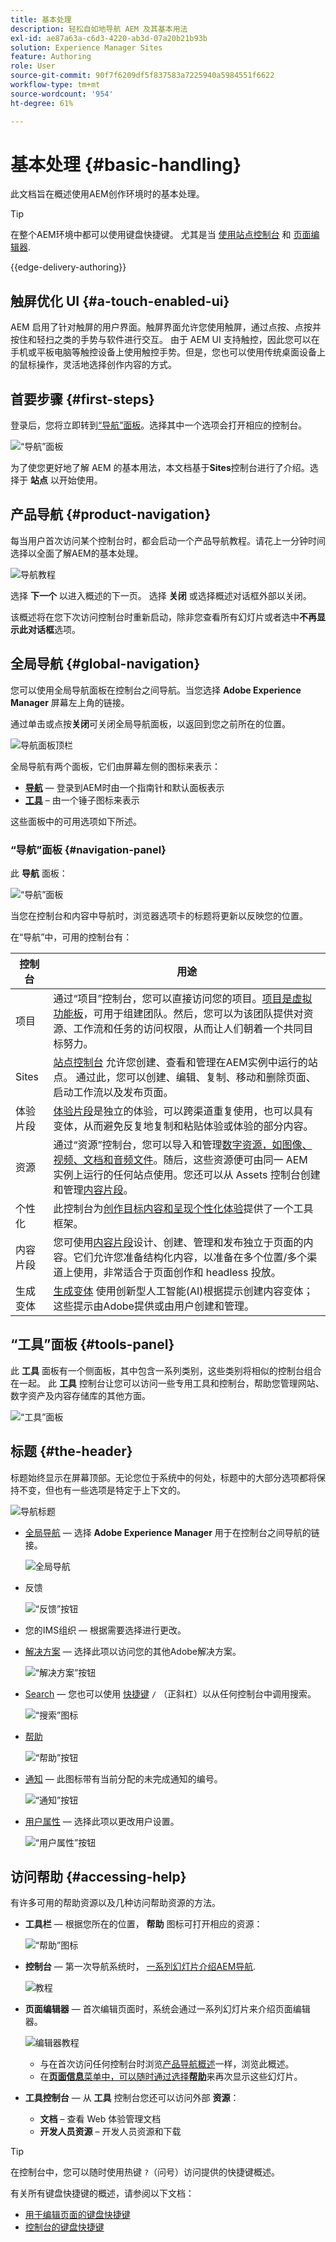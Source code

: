 ```yaml
---
title: 基本处理
description: 轻松自如地导航 AEM 及其基本用法
exl-id: ae87a63a-c6d3-4220-ab3d-07a20b21b93b
solution: Experience Manager Sites
feature: Authoring
role: User
source-git-commit: 90f7f6209df5f837583a7225940a5984551f6622
workflow-type: tm+mt
source-wordcount: '954'
ht-degree: 61%

---
```



# 基本处理 {#basic-handling}

此文档旨在概述使用AEM创作环境时的基本处理。

>[!TIP]
>
>在整个AEM环境中都可以使用键盘快捷键。 尤其是当 [使用站点控制台](/help/sites-cloud/authoring/sites-console/keyboard-shortcuts.md) 和 [页面编辑器](/help/sites-cloud/authoring/page-editor/keyboard-shortcuts.md).

{{edge-delivery-authoring}}

## 触屏优化 UI {#a-touch-enabled-ui}

AEM 启用了针对触屏的用户界面。触屏界面允许您使用触屏，通过点按、点按并按住和轻扫之类的手势与软件进行交互。 由于 AEM UI 支持触控，因此您可以在手机或平板电脑等触控设备上使用触控手势。但是，您也可以使用传统桌面设备上的鼠标操作，灵活地选择创作内容的方式。

## 首要步骤 {#first-steps}

登录后，您将立即转到[“导航”面板](#navigation-panel)。选择其中一个选项会打开相应的控制台。

![“导航”面板](assets/basic-handling-navigation.png)

为了使您更好地了解 AEM 的基本用法，本文档基于&#x200B;**Sites**&#x200B;控制台进行了介绍。选择于 **站点** 以开始使用。

## 产品导航 {#product-navigation}

每当用户首次访问某个控制台时，都会启动一个产品导航教程。请花上一分钟时间选择以全面了解AEM的基本处理。

![导航教程](assets/basic-handling-tutorial.png)

选择 **下一个** 以进入概述的下一页。 选择 **关闭** 或选择概述对话框外部以关闭。

该概述将在您下次访问控制台时重新启动，除非您查看所有幻灯片或者选中&#x200B;**不再显示此对话框**&#x200B;选项。

## 全局导航 {#global-navigation}

您可以使用全局导航面板在控制台之间导航。当您选择 **Adobe Experience Manager** 屏幕左上角的链接。

通过单击或点按&#x200B;**关闭**&#x200B;可关闭全局导航面板，以返回到您之前所在的位置。

![导航面板顶栏](assets/basic-handling-navigation-options.png)

全局导航有两个面板，它们由屏幕左侧的图标来表示：

* **[导航](#navigation-panel)**  — 登录到AEM时由一个指南针和默认面板表示
* **[工具](#tools-panel)** – 由一个锤子图标来表示

这些面板中的可用选项如下所述。

### “导航”面板 {#navigation-panel}

此 **导航** 面板：

![“导航”面板](assets/basic-handling-navigation.png)

当您在控制台和内容中导航时，浏览器选项卡的标题将更新以反映您的位置。

在“导航”中，可用的控制台有：

| 控制台 | 用途 |
|---|---|
| 项目 | 通过“项目”控制台，您可以直接访问您的项目。[项目是虚拟功能板](/help/sites-cloud/authoring/projects/overview.md)，可用于组建团队。然后，您可以为该团队提供对资源、工作流和任务的访问权限，从而让人们朝着一个共同目标努力。 |
| Sites | [站点控制台](/help/sites-cloud/authoring/sites-console/introduction.md) 允许您创建、查看和管理在AEM实例中运行的站点。 通过此，您可以创建、编辑、复制、移动和删除页面、启动工作流以及发布页面。 |
| 体验片段 | [体验片段](/help/sites-cloud/authoring/fragments/content-fragments.md)是独立的体验，可以跨渠道重复使用，也可以具有变体，从而避免反复地复制和粘贴体验或体验的部分内容。 |
| 资源 | 通过“资源”控制台，您可以导入和管理[数字资源，如图像、视频、文档和音频文件](/help/assets/overview.md)。随后，这些资源便可由同一 AEM 实例上运行的任何站点使用。您还可以从 Assets 控制台创建和管理[内容片段](/help/assets/content-fragments/content-fragments.md)。 |
| 个性化 | 此控制台为[创作目标内容和呈现个性化体验](/help/sites-cloud/authoring/personalization/overview.md)提供了一个工具框架。 |
| 内容片段 | 您可使用[内容片段](/help/sites-cloud/administering/content-fragments/overview.md)设计、创建、管理和发布独立于页面的内容。它们允许您准备结构化内容，以准备在多个位置/多个渠道上使用，非常适合于页面创作和 headless 投放。 |
| 生成变体 | [生成变体](/help/generative-ai/generate-variations.md) 使用创新型人工智能(AI)根据提示创建内容变体；这些提示由Adobe提供或由用户创建和管理。 |

## “工具”面板 {#tools-panel}

此 **工具** 面板有一个侧面板，其中包含一系列类别，这些类别将相似的控制台组合在一起。 此 **工具** 控制台让您可以访问一些专用工具和控制台，帮助您管理网站、数字资产及内容存储库的其他方面。

![“工具”面板](assets/basic-handling-tools.png)

## 标题 {#the-header}

标题始终显示在屏幕顶部。无论您位于系统中的何处，标题中的大部分选项都将保持不变，但也有一些选项是特定于上下文的。

![导航标题](/help/sites-cloud/authoring/assets/basic-handling-navigation-bar.png)

* [全局导航](#global-navigation)  — 选择 **Adobe Experience Manager** 用于在控制台之间导航的链接。

  ![全局导航](/help/sites-cloud/authoring/assets/basic-handling-global-navigation.png)

* 反馈

  ![“反馈”按钮](/help/sites-cloud/authoring/assets/basic-handling-feedback.png)

* 您的IMS组织 — 根据需要选择进行更改。

* [解决方案](https://www.adobe.com/cn/cn/experience-cloud.html)  — 选择此项以访问您的其他Adobe解决方案。

  ![“解决方案”按钮](/help/sites-cloud/authoring/assets/basic-handling-solutions.png)

* [Search](/help/sites-cloud/authoring/search.md)  — 您也可以使用 [快捷键](/help/sites-cloud/authoring/sites-console/keyboard-shortcuts.md) `/` （正斜杠）以从任何控制台中调用搜索。

  ![“搜索”图标](/help/sites-cloud/authoring/assets/basic-handling-search-icon.png)

* [帮助](#accessing-help)

  ![“帮助”按钮](/help/sites-cloud/authoring/assets/basic-handling-help-icon.png)

* [通知](/help/sites-cloud/authoring/inbox.md)  — 此图标带有当前分配的未完成通知的编号。

  ![“通知”按钮](/help/sites-cloud/authoring/assets/basic-handling-notifications.png)

* [用户属性](/help/sites-cloud/authoring/account-environment.md)  — 选择此项以更改用户设置。

  ![“用户属性”按钮](/help/sites-cloud/authoring/assets/basic-handling-user-properties.png)

## 访问帮助 {#accessing-help}

有许多可用的帮助资源以及几种访问帮助资源的方法。

* **工具栏**  — 根据您所在的位置， **帮助** 图标可打开相应的资源：

  ![“帮助”图标](assets/basic-handling-help.png)

* **控制台**  — 第一次导航系统时， [一系列幻灯片介绍AEM导航](#product-navigation).

  ![教程](assets/basic-handling-console-tutorial.png)

* **页面编辑器**  — 首次编辑页面时，系统会通过一系列幻灯片来介绍页面编辑器。

  ![编辑器教程](assets/basic-handling-editor-tutorial.png)

   * 与在首次访问任何控制台时浏览[产品导航概述](#product-navigation)一样，浏览此概述。
   * 在&#x200B;[**页面信息**&#x200B;菜单中，可以随时通过选择&#x200B;**帮助**](#accessing-help)&#x200B;来再次显示这些幻灯片。

* **工具控制台**  — 从 **工具** 控制台您还可以访问外部 **资源**：

   * **文档** – 查看 Web 体验管理文档
   * **开发人员资源** – 开发人员资源和下载

>[!TIP]
>
>在控制台中，您可以随时使用热键 `?`（问号）访问提供的快捷键概述。
>
>有关所有键盘快捷键的概述，请参阅以下文档：
>
>* [用于编辑页面的键盘快捷键](/help/sites-cloud/authoring/page-editor/keyboard-shortcuts.md)
>* [控制台的键盘快捷键](/help/sites-cloud/authoring/sites-console/keyboard-shortcuts.md)
